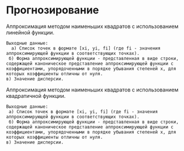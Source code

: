 # Прогнозирование
Аппроксимация методом наименьших квадратов с использованием линейной функции.

    Выходные данные:
      а) Список точек в формате [xi, yi, fi] (где fi - значения аппроксимирующей функции в соответствующих точках).
     б) Форма аппроксимирующей функции - представленная в виде строки, содержащей каноническое представление аппроксимирующей функции с коэффициентами, упорядоченными в порядке убывания степеней x, для которых коэффициенты отличны от нуля.
    в) Значение дисперсии.

Аппроксимация методом наименьших квадратов с использованием квадратичной функции.

    Выходные данные:
     а) Список точек в формате [xi, yi, fi] (где fi - значения аппроксимирующей функции в соответствующих точках).
     б) Форма аппроксимирующей функции - представленная в виде строки, содержащей каноническое представление аппроксимирующей функции с коэффициентами, упорядоченными в порядке убывания степеней x, для которых коэффициенты отличны от нуля.
    в) Значение дисперсии.



